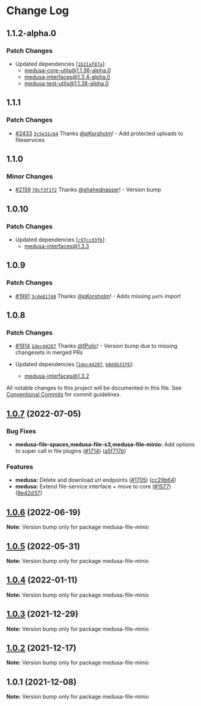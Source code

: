 # Change Log

## 1.1.2-alpha.0

### Patch Changes

- Updated dependencies [[`1b21af87a`](https://github.com/medusajs/medusa/commit/1b21af87ab80c18013f0f44434e59b873c2313aa)]:
  - medusa-core-utils@1.1.36-alpha.0
  - medusa-interfaces@1.3.4-alpha.0
  - medusa-test-utils@1.1.38-alpha.0

## 1.1.1

### Patch Changes

- [#2433](https://github.com/medusajs/medusa/pull/2433) [`3c5e31c64`](https://github.com/medusajs/medusa/commit/3c5e31c6455695f854e9df7a3592c12b899fa1e1) Thanks [@pKorsholm](https://github.com/pKorsholm)! - Add protected uploads to fileservices

## 1.1.0

### Minor Changes

- [#2159](https://github.com/medusajs/medusa/pull/2159) [`70cf3f1f2`](https://github.com/medusajs/medusa/commit/70cf3f1f2c314dff08dbd53bbe4e5d278958cf67) Thanks [@shahednasser](https://github.com/shahednasser)! - Version bump

## 1.0.10

### Patch Changes

- Updated dependencies [[`c97ccd3fb`](https://github.com/medusajs/medusa/commit/c97ccd3fb5dbe796b0e4fbf37def5bb6e8201557)]:
  - medusa-interfaces@1.3.3

## 1.0.9

### Patch Changes

- [#1991](https://github.com/medusajs/medusa/pull/1991) [`3cde81748`](https://github.com/medusajs/medusa/commit/3cde817482df6c3cc8b931be30775fb34f85058a) Thanks [@pKorsholm](https://github.com/pKorsholm)! - Adds missing `path` import

## 1.0.8

### Patch Changes

- [#1914](https://github.com/medusajs/medusa/pull/1914) [`1dec44287`](https://github.com/medusajs/medusa/commit/1dec44287df5ac69b4c5769b59f9ebef58d3da68) Thanks [@fPolic](https://github.com/fPolic)! - Version bump due to missing changesets in merged PRs

- Updated dependencies [[`1dec44287`](https://github.com/medusajs/medusa/commit/1dec44287df5ac69b4c5769b59f9ebef58d3da68), [`b8ddb31f6`](https://github.com/medusajs/medusa/commit/b8ddb31f6fe296a11d2d988276ba8e991c37fa9b)]:
  - medusa-interfaces@1.3.2

All notable changes to this project will be documented in this file.
See [Conventional Commits](https://conventionalcommits.org) for commit guidelines.

## [1.0.7](https://github.com/medusajs/medusa/compare/medusa-file-minio@1.0.6...medusa-file-minio@1.0.7) (2022-07-05)

### Bug Fixes

- **medusa-file-spaces,medusa-file-s3,medusa-file-minio:** Add options to super call in file plugins ([#1714](https://github.com/medusajs/medusa/issues/1714)) ([a5f717b](https://github.com/medusajs/medusa/commit/a5f717be5ae1954f3dbf1e7b2edb35d11088a8c8))

### Features

- **medusa:** Delete and download url endpoints ([#1705](https://github.com/medusajs/medusa/issues/1705)) ([cc29b64](https://github.com/medusajs/medusa/commit/cc29b641c9358415b46179371988e7ddc11d2664))
- **medusa:** Extend file-service interface + move to core ([#1577](https://github.com/medusajs/medusa/issues/1577)) ([8e42d37](https://github.com/medusajs/medusa/commit/8e42d37e84e80c003b9c0311117ab8a8871aa61b))

## [1.0.6](https://github.com/medusajs/medusa/compare/medusa-file-minio@1.0.4...medusa-file-minio@1.0.6) (2022-06-19)

**Note:** Version bump only for package medusa-file-minio

## [1.0.5](https://github.com/medusajs/medusa/compare/medusa-file-minio@1.0.4...medusa-file-minio@1.0.5) (2022-05-31)

**Note:** Version bump only for package medusa-file-minio

## [1.0.4](https://github.com/medusajs/medusa/compare/medusa-file-minio@1.0.3...medusa-file-minio@1.0.4) (2022-01-11)

**Note:** Version bump only for package medusa-file-minio

## [1.0.3](https://github.com/medusajs/medusa/compare/medusa-file-minio@1.0.2...medusa-file-minio@1.0.3) (2021-12-29)

**Note:** Version bump only for package medusa-file-minio

## [1.0.2](https://github.com/medusajs/medusa/compare/medusa-file-minio@1.0.1...medusa-file-minio@1.0.2) (2021-12-17)

**Note:** Version bump only for package medusa-file-minio

## 1.0.1 (2021-12-08)

**Note:** Version bump only for package medusa-file-minio
